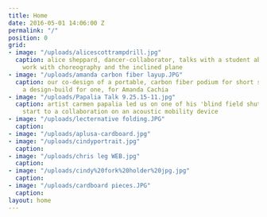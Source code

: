 ```yaml
---
title: Home
date: 2016-05-01 14:06:00 Z
permalink: "/"
position: 0
grid:
- image: "/uploads/alicescottrampdrill.jpg"
  caption: alice sheppard, dancer-collaborator, talks with a student about our collective
    work with choreography and the inclined plane
- image: "/uploads/amanda carbon fiber layup.JPG"
  caption: our co-design of a portable, carbon fiber podium for short stature was
    a design-build for one, for Amanda Cachia
- image: "/uploads/Papalia Talk 9.25.15-11.jpg"
  caption: artist carmen papalia led us on one of his 'blind field shuttles,' the
    start to a collaboration on an acoustic mobility device
- image: "/uploads/lecternative folding.JPG"
  caption: 
- image: "/uploads/aplusa-cardboard.jpg"
- image: "/uploads/cindyportrait.jpg"
  caption: 
- image: "/uploads/chris leg WEB.jpg"
  caption: 
- image: "/uploads/cindy%20fork%20holder%20jpg.jpg"
  caption: 
- image: "/uploads/cardboard pieces.JPG"
  caption: 
layout: home
---
```


